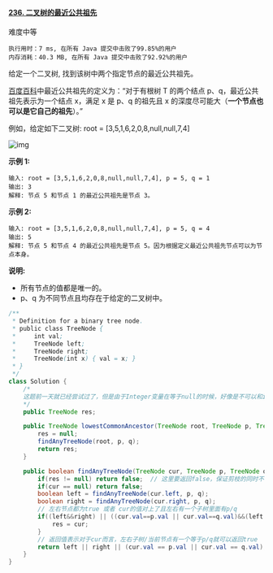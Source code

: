 #### [236. 二叉树的最近公共祖先](https://leetcode-cn.com/problems/lowest-common-ancestor-of-a-binary-tree/)

难度中等

```
执行用时：7 ms, 在所有 Java 提交中击败了99.85%的用户
内存消耗：40.3 MB, 在所有 Java 提交中击败了92.92%的用户
```



给定一个二叉树, 找到该树中两个指定节点的最近公共祖先。

[百度百科](https://baike.baidu.com/item/最近公共祖先/8918834?fr=aladdin)中最近公共祖先的定义为：“对于有根树 T 的两个结点 p、q，最近公共祖先表示为一个结点 x，满足 x 是 p、q 的祖先且 x 的深度尽可能大（**一个节点也可以是它自己的祖先**）。”

例如，给定如下二叉树: root = [3,5,1,6,2,0,8,null,null,7,4]

![img](https://assets.leetcode-cn.com/aliyun-lc-upload/uploads/2018/12/15/binarytree.png)

 

**示例 1:**

```
输入: root = [3,5,1,6,2,0,8,null,null,7,4], p = 5, q = 1
输出: 3
解释: 节点 5 和节点 1 的最近公共祖先是节点 3。
```

**示例 2:**

```
输入: root = [3,5,1,6,2,0,8,null,null,7,4], p = 5, q = 4
输出: 5
解释: 节点 5 和节点 4 的最近公共祖先是节点 5。因为根据定义最近公共祖先节点可以为节点本身。
```

 

**说明:**

- 所有节点的值都是唯一的。
- p、q 为不同节点且均存在于给定的二叉树中。



```java
/**
 * Definition for a binary tree node.
 * public class TreeNode {
 *     int val;
 *     TreeNode left;
 *     TreeNode right;
 *     TreeNode(int x) { val = x; }
 * }
 */
class Solution {
    /*
    这题前一天就已经尝试过了，但是由于Integer变量在等于null的时候，好像是不可以和int直接进行比较的，会报空指针错误，所以一直没有做出来，思路也变乱了，索性直接看了答案，果然很清晰明了，就是差一个剪枝，加上去之后，结果直接拉满，还算不错
    */
    public TreeNode res;

    public TreeNode lowestCommonAncestor(TreeNode root, TreeNode p, TreeNode q) {
        res = null;
        findAnyTreeNode(root, p, q);
        return res;
    }

    public boolean findAnyTreeNode(TreeNode cur, TreeNode p, TreeNode q) {
        if(res != null) return false;  // 这里要返回false，保证剪枝的同时不会使得后面递归到的节点更新res
        if(cur == null) return false;
        boolean left = findAnyTreeNode(cur.left, p, q);
        boolean right = findAnyTreeNode(cur.right, p, q);
        // 左右节点都为true 或者 cur的值对上了且左右有一个子树里面有p/q
        if((left&&right) || ((cur.val==p.val || cur.val==q.val)&&(left||right))){
            res = cur;
        }
        // 返回值表示对于cur而言，左右子树/当前节点有一个等于p/q就可以返回true
        return left || right || (cur.val == p.val || cur.val == q.val);
    }
}
```

